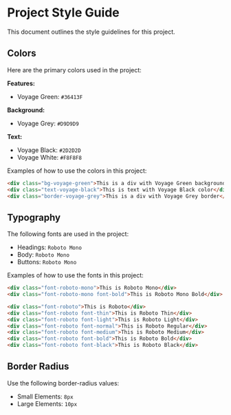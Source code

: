 # Project Style Guide

This document outlines the style guidelines for this project.

## Colors

Here are the primary colors used in the project:

**Features:**
- Voyage Green: `#36413F`

**Background:**
- Voyage Grey: `#D9D9D9`

**Text:**
- Voyage Black: `#2D2D2D`
- Voyage White: `#F8F8F8`

Examples of how to use the colors in this project:

```html
<div class="bg-voyage-green">This is a div with Voyage Green background</div>
<div class="text-voyage-black">This is text with Voyage Black color</div>
<div class="border-voyage-grey">This is a div with Voyage Grey border</div>
``````

## Typography

The following fonts are used in the project:

- Headings: `Roboto Mono`
- Body: `Roboto Mono`
- Buttons: `Roboto Mono`

Examples of how to use the fonts in this project:

```html
<div class="font-roboto-mono">This is Roboto Mono</div>
<div class="font-roboto-mono font-bold">This is Roboto Mono Bold</div>

<div class="font-roboto">This is Roboto</div>
<div class="font-roboto font-thin">This is Roboto Thin</div>
<div class="font-roboto font-light">This is Roboto Light</div>
<div class="font-roboto font-normal">This is Roboto Regular</div>
<div class="font-roboto font-medium">This is Roboto Medium</div>
<div class="font-roboto font-bold">This is Roboto Bold</div>
<div class="font-roboto font-black">This is Roboto Black</div>
```


## Border Radius

Use the following border-radius values:

- Small Elements: `8px`
- Large Elements: `10px`




